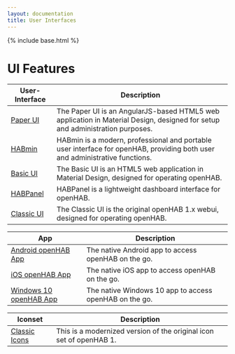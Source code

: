 ```yaml
---
layout: documentation
title: User Interfaces
---
```


{% include base.html %}

# UI Features

| User-Interface | Description   |
|----------------|---------------|
| [Paper UI]({{base}}/addons/uis/paper/readme.html) | The Paper UI is an AngularJS-based HTML5 web application in Material Design, designed for setup and administration purposes. |
| [HABmin]({{base}}/addons/uis/habmin/readme.html) | HABmin is a modern, professional and portable user interface for openHAB, providing both user and administrative functions. |
| [Basic UI]({{base}}/addons/uis/basic/readme.html) | The Basic UI is an HTML5 web application in Material Design, designed for operating openHAB. |
| [HABPanel]({{base}}/addons/uis/habpanel/readme.html) | HABPanel is a lightweight dashboard interface for openHAB. |
| [Classic UI]({{base}}/addons/uis/classic/readme.html) | The Classic UI is the original openHAB 1.x webui, designed for operating openHAB. |

| App | Description          |
|---------|----------------------|
| [Android openHAB App]({{base}}/addons/uis/apps/android.html) | The native Android app to access openHAB on the go. |
| [iOS openHAB App]({{base}}/addons/uis/apps/ios.html) | The native iOS app to access openHAB on the go. |
| [Windows 10 openHAB App]({{base}}/addons/uis/apps/windows.html) | The native Windows 10 app to access openHAB on the go. |


| Iconset | Description          |
|---------|----------------------|
| [Classic Icons]({{base}}/addons/iconsets/classic/readme.html) | This is a modernized version of the original icon set of openHAB 1. |
